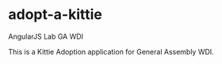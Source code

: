 adopt-a-kittie
==============

AngularJS Lab GA WDI

This is a Kittie Adoption application for General Assembly WDI.
